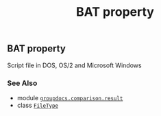 ﻿---
title: BAT property
second_title: GroupDocs.Comparison for Python via .NET API References
description: 
type: docs
url: /python-net/groupdocs.comparison.result/filetype/bat/
is_root: false
weight: 110
---

## BAT property


Script file in DOS, OS/2 and Microsoft Windows

### See Also
* module [`groupdocs.comparison.result`](../../)
* class [`FileType`](/comparison/python-net/groupdocs.comparison.result/filetype)
